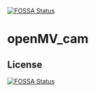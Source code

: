 [![FOSSA Status](https://app.fossa.io/api/projects/git%2Bgithub.com%2Fwilselby%2FopenMV_cam.svg?type=shield)](https://app.fossa.io/projects/git%2Bgithub.com%2Fwilselby%2FopenMV_cam?ref=badge_shield)

# openMV_cam

## License
[![FOSSA Status](https://app.fossa.io/api/projects/git%2Bgithub.com%2Fwilselby%2FopenMV_cam.svg?type=large)](https://app.fossa.io/projects/git%2Bgithub.com%2Fwilselby%2FopenMV_cam?ref=badge_large)